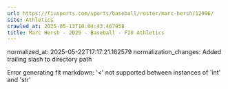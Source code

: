 ```yaml
---
url: https://fiusports.com/sports/baseball/roster/marc-hersh/12996/
site: Athletics
crawled_at: 2025-05-13T10:04:43.467958
title: Marc Hersh - 2025 - Baseball - FIU Athletics
---
```

normalized_at: 2025-05-22T17:17:21.162579
normalization_changes: Added trailing slash to directory path

Error generating fit markdown: '<' not supported between instances of 'int' and 'str'